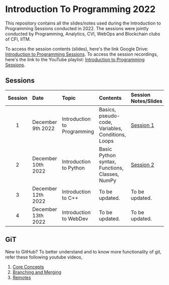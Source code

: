 # Introduction To Programming 2022

This repository contains all the slides/notes used during the Introduction to Programming Sessions conducted in 2022.
The sessions were jointly conducted by Programming, Analytics, CVI, WebOps and Blockchain clubs of CFI, IITM.

To access the session contents (slides), here's the link Google Drive: [Introduction to Programming Sessions](https://drive.google.com/drive/folders/1HtyG9fid5gHpvT-E0oNpnczHIFB1Lk1n?usp=share_link).
To access the session recordings, here's the link to the YouTube playlist: [Introduction to Programming Sessions](https://youtube.com/playlist?list=PLsJmJdm-3aNKiSkVLCPeNDLGFLd1STRdz).

## Sessions

| Session | Date           | Topic                                               | Contents          | Session Notes/Slides | Recording     |
| :-----: | :------------  | :-------------------------------------------------- | :---------------- | :------------------- | :------------- |
| 1       | December 9th 2022  | Introduction to Programming   | Basics, pseudo-code, Variables, Conditions, Loops | [Session 1](/Session_1/) | [Recording](https://youtu.be/_yxcTuVSGd0) |
| 2       | December 10th 2022  | Introduction to Python   | Basic Python syntax, Functions, Classes, NumPy  | [Session 2](/Session_2/) | [Recording](https://youtu.be/gITbpA0BH80) |
| 3       | December 12th 2022  | Introduction to C++   | To be updated.  | To be updated. | To be updated. |
| 4       | December 13th 2022  | Introduction to WebDev  | To be updated.  | To be updated. | To be updated. |


## GiT

New to GitHub? To better understand and to know more functionality of git, refer these following youtube videos,

1. [Core Concepts](https://www.youtube.com/watch?v=uR6G2v_WsRA)
2. [Branching and Merging](https://www.youtube.com/watch?v=FyAAIHHClqI)
3. [Remotes](https://www.youtube.com/watch?v=Gg4bLk8cGNo)